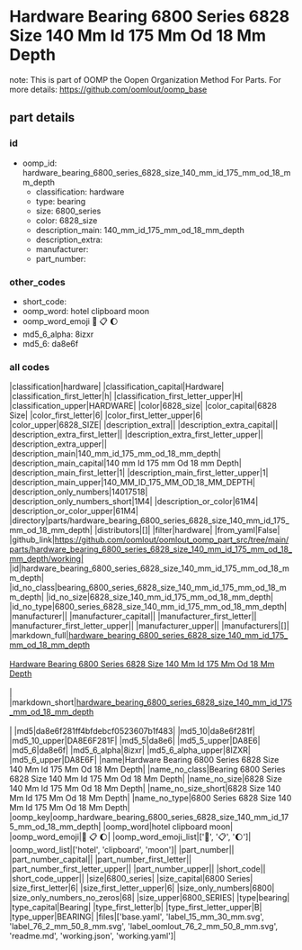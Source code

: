 # Hardware Bearing 6800 Series 6828 Size 140 Mm Id 175 Mm Od 18 Mm Depth  

note: This is part of OOMP the Oopen Organization Method For Parts. For more details: https://github.com/oomlout/oomp_base

##  part details





### id
* oomp_id: hardware_bearing_6800_series_6828_size_140_mm_id_175_mm_od_18_mm_depth
  * classification: hardware
  * type: bearing
  * size: 6800_series
  * color: 6828_size
  * description_main: 140_mm_id_175_mm_od_18_mm_depth
  * description_extra: 
  * manufacturer: 
  * part_number: 

### other_codes
* short_code: 
* oomp_word: hotel clipboard moon
* oomp_word_emoji :hotel: :clipboard: :moon:
* md5_6_alpha: 8izxr
* md5_6: da8e6f

### all codes 
|classification|hardware|
|classification_capital|Hardware|
|classification_first_letter|h|
|classification_first_letter_upper|H|
|classification_upper|HARDWARE|
|color|6828_size|
|color_capital|6828 Size|
|color_first_letter|6|
|color_first_letter_upper|6|
|color_upper|6828_SIZE|
|description_extra||
|description_extra_capital||
|description_extra_first_letter||
|description_extra_first_letter_upper||
|description_extra_upper||
|description_main|140_mm_id_175_mm_od_18_mm_depth|
|description_main_capital|140 mm Id 175 mm Od 18 mm Depth|
|description_main_first_letter|1|
|description_main_first_letter_upper|1|
|description_main_upper|140_MM_ID_175_MM_OD_18_MM_DEPTH|
|description_only_numbers|14017518|
|description_only_numbers_short|1M4|
|description_or_color|61M4|
|description_or_color_upper|61M4|
|directory|parts/hardware_bearing_6800_series_6828_size_140_mm_id_175_mm_od_18_mm_depth|
|distributors|[]|
|filter|hardware|
|from_yaml|False|
|github_link|https://github.com/oomlout/oomlout_oomp_part_src/tree/main/parts/hardware_bearing_6800_series_6828_size_140_mm_id_175_mm_od_18_mm_depth/working|
|id|hardware_bearing_6800_series_6828_size_140_mm_id_175_mm_od_18_mm_depth|
|id_no_class|bearing_6800_series_6828_size_140_mm_id_175_mm_od_18_mm_depth|
|id_no_size|6828_size_140_mm_id_175_mm_od_18_mm_depth|
|id_no_type|6800_series_6828_size_140_mm_id_175_mm_od_18_mm_depth|
|manufacturer||
|manufacturer_capital||
|manufacturer_first_letter||
|manufacturer_first_letter_upper||
|manufacturer_upper||
|manufacturers|[]|
|markdown_full|[hardware_bearing_6800_series_6828_size_140_mm_id_175_mm_od_18_mm_depth](https://github.com/oomlout/oomlout_oomp_part_src/tree/main/parts/hardware_bearing_6800_series_6828_size_140_mm_id_175_mm_od_18_mm_depth/working)<br>[](https://github.com/oomlout/oomlout_oomp_part_src/tree/main/parts/hardware_bearing_6800_series_6828_size_140_mm_id_175_mm_od_18_mm_depth/working)<br>[Hardware Bearing 6800 Series 6828 Size 140 Mm Id 175 Mm Od 18 Mm Depth](https://github.com/oomlout/oomlout_oomp_part_src/tree/main/parts/hardware_bearing_6800_series_6828_size_140_mm_id_175_mm_od_18_mm_depth/working)<br><br>|
|markdown_short|[hardware_bearing_6800_series_6828_size_140_mm_id_175_mm_od_18_mm_depth](https://github.com/oomlout/oomlout_oomp_part_src/tree/main/parts/hardware_bearing_6800_series_6828_size_140_mm_id_175_mm_od_18_mm_depth/working)<br><br>|
|md5|da8e6f281ff4bfdebcf0523607b1f483|
|md5_10|da8e6f281f|
|md5_10_upper|DA8E6F281F|
|md5_5|da8e6|
|md5_5_upper|DA8E6|
|md5_6|da8e6f|
|md5_6_alpha|8izxr|
|md5_6_alpha_upper|8IZXR|
|md5_6_upper|DA8E6F|
|name|Hardware Bearing 6800 Series 6828 Size 140 Mm Id 175 Mm Od 18 Mm Depth|
|name_no_class|Bearing 6800 Series 6828 Size 140 Mm Id 175 Mm Od 18 Mm Depth|
|name_no_size|6828 Size 140 Mm Id 175 Mm Od 18 Mm Depth|
|name_no_size_short|6828 Size 140 Mm Id 175 Mm Od 18 Mm Depth|
|name_no_type|6800 Series 6828 Size 140 Mm Id 175 Mm Od 18 Mm Depth|
|oomp_key|oomp_hardware_bearing_6800_series_6828_size_140_mm_id_175_mm_od_18_mm_depth|
|oomp_word|hotel clipboard moon|
|oomp_word_emoji|:hotel: :clipboard: :moon:|
|oomp_word_emoji_list|[':hotel:', ':clipboard:', ':moon:']|
|oomp_word_list|['hotel', 'clipboard', 'moon']|
|part_number||
|part_number_capital||
|part_number_first_letter||
|part_number_first_letter_upper||
|part_number_upper||
|short_code||
|short_code_upper||
|size|6800_series|
|size_capital|6800 Series|
|size_first_letter|6|
|size_first_letter_upper|6|
|size_only_numbers|6800|
|size_only_numbers_no_zeros|68|
|size_upper|6800_SERIES|
|type|bearing|
|type_capital|Bearing|
|type_first_letter|b|
|type_first_letter_upper|B|
|type_upper|BEARING|
|files|['base.yaml', 'label_15_mm_30_mm.svg', 'label_76_2_mm_50_8_mm.svg', 'label_oomlout_76_2_mm_50_8_mm.svg', 'readme.md', 'working.json', 'working.yaml']|
